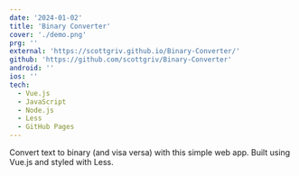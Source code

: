 ```yaml
---
date: '2024-01-02'
title: 'Binary Converter'
cover: './demo.png'
prg: ''
external: 'https://scottgriv.github.io/Binary-Converter/'
github: 'https://github.com/scottgriv/Binary-Converter'
android: ''
ios: ''
tech:
  - Vue.js
  - JavaScript
  - Node.js
  - Less
  - GitHub Pages
---
```


Convert text to binary (and visa versa) with this simple web app. Built using Vue.js and styled with Less.
